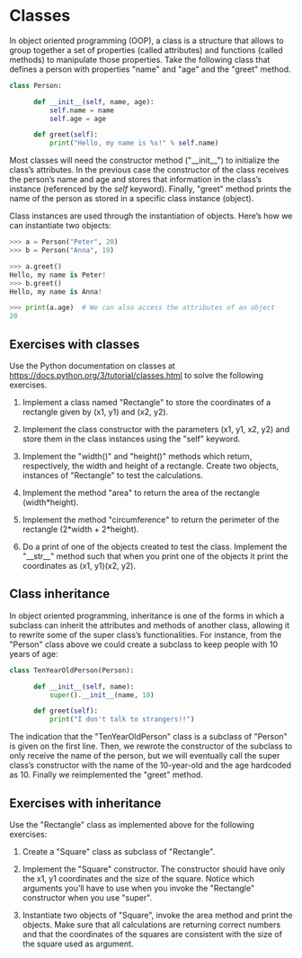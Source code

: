 # Classes

In object oriented programming (OOP), a class is a structure that allows to group together a set of properties (called attributes) and functions (called methods) to manipulate those properties. Take the following class that defines a person with properties "name" and "age" and the "greet" method.

```Python
class Person:

      def __init__(self, name, age):
          self.name = name
          self.age = age

      def greet(self):
          print("Hello, my name is %s!" % self.name)
```

Most classes will need the constructor method ("\_\_init\_\_") to initialize the class’s attributes. In the previous case the constructor of the class receives the person’s name and age and stores that information in the class’s instance (referenced by the *self* keyword). Finally, "greet" method prints the name of the person as stored in a specific class instance (object).

Class instances are used through the instantiation of objects. Here’s how we can instantiate two objects:

```Python
>>> a = Person("Peter", 20)
>>> b = Person("Anna", 19)

>>> a.greet()
Hello, my name is Peter!
>>> b.greet()
Hello, my name is Anna!

>>> print(a.age)  # We can also access the attributes of an object
20
```

## Exercises with classes

Use the Python documentation on classes at <https://docs.python.org/3/tutorial/classes.html> to solve the following exercises.

1.  Implement a class named "Rectangle" to store the coordinates of a rectangle given by (x1, y1) and (x2, y2).

2.  Implement the class constructor with the parameters (x1, y1, x2, y2) and store them in the class instances using the "self" keyword.

3.  Implement the "width()" and "height()" methods which return, respectively, the width and height of a rectangle. Create two objects, instances of "Rectangle" to test the calculations.

4.  Implement the method "area" to return the area of the rectangle (width\*height).

5.  Implement the method "circumference" to return the perimeter of the rectangle (2\*width + 2\*height).

6.  Do a print of one of the objects created to test the class. Implement the "\_\_str\_\_" method such that when you print one of the objects it print the coordinates as (x1, y1)(x2, y2).

## Class inheritance

In object oriented programming, inheritance is one of the forms in which a subclass can inherit the attributes and methods of another class, allowing it to rewrite some of the super class’s functionalities. For instance, from the "Person" class above we could create a subclass to keep people with 10 years of age:

```Python
class TenYearOldPerson(Person):

      def __init__(self, name):
          super().__init__(name, 10)

      def greet(self):
          print("I don't talk to strangers!!")
```

The indication that the "TenYearOldPerson" class is a subclass of "Person" is given on the first line. Then, we rewrote the constructor of the subclass to only receive the name of the person, but we will eventually call the super class’s constructor with the name of the 10-year-old and the age hardcoded as 10. Finally we reimplemented the "greet" method.

## Exercises with inheritance

Use the "Rectangle" class as implemented above for the following exercises:

1.  Create a "Square" class as subclass of "Rectangle".

2.  Implement the "Square" constructor. The constructor should have only the x1, y1 coordinates and the size of the square. Notice which arguments you’ll have to use when you invoke the "Rectangle" constructor when you use "super".

3.  Instantiate two objects of "Square", invoke the area method and print the objects. Make sure that all calculations are returning correct numbers and that the coordinates of the squares are consistent with the size of the square used as argument.
